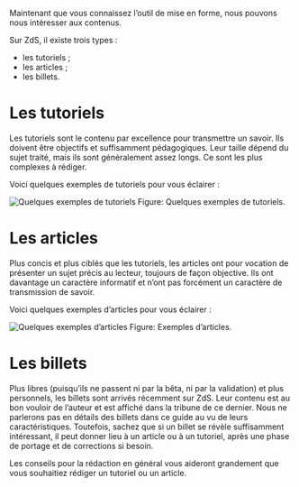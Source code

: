 Maintenant que vous connaissez l’outil de mise en forme, nous pouvons nous intéresser aux contenus.

Sur ZdS, il existe trois types :

+ les tutoriels ;
+ les articles ;
+ les billets.

# Les tutoriels

Les tutoriels sont le contenu par excellence pour transmettre un savoir. Ils doivent être objectifs et suffisamment pédagogiques. Leur taille dépend du sujet traité, mais ils sont généralement assez longs. Ce sont les plus complexes à rédiger.

Voici quelques exemples de tutoriels pour vous éclairer :

![Quelques exemples de tutoriels](/media/galleries/1121/c3217e09-d4c3-4de5-865c-6414780db373.png)
Figure: Quelques exemples de tutoriels.

# Les articles

Plus concis et plus ciblés que les tutoriels, les articles ont pour vocation de présenter un sujet précis au lecteur, toujours de façon objective. Ils ont davantage un caractère informatif et n’ont pas forcément un caractère de transmission de savoir.

Voici quelques exemples d’articles pour vous éclairer :

![Quelques exemples d’articles](/media/galleries/1121/926a60ce-d328-4b6f-9b1e-32be14b82787.png)
Figure: Exemples d’articles.


# Les billets

Plus libres (puisqu’ils ne passent ni par la bêta, ni par la validation) et plus personnels, les billets sont arrivés récemment sur ZdS. Leur contenu est au bon vouloir de l’auteur et est affiché dans la tribune de ce dernier. Nous ne parlerons pas en détails des billets dans ce guide au vu de leurs caractéristiques. Toutefois, sachez que si un billet se révèle suffisamment intéressant, il peut donner lieu à un article ou à un tutoriel, après une phase de portage et de corrections si besoin.


Les conseils pour la rédaction en général vous aideront grandement que vous souhaitiez rédiger un tutoriel ou un article.